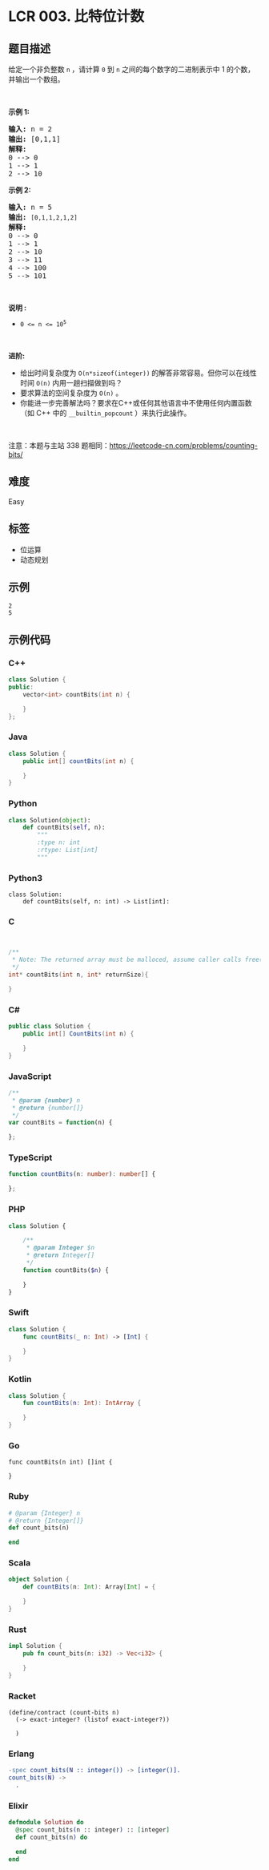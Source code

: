 # LCR 003. 比特位计数

## 题目描述

<p>给定一个非负整数 <code>n</code><b>&nbsp;</b>，请计算 <code>0</code> 到 <code>n</code> 之间的每个数字的二进制表示中 1 的个数，并输出一个数组。</p>

<p>&nbsp;</p>

<p><strong>示例 1:</strong></p>

<pre>
<strong>输入: </strong>n =<strong> </strong>2
<strong>输出: </strong>[0,1,1]
<strong>解释: 
</strong>0 --&gt; 0
1 --&gt; 1
2 --&gt; 10
</pre>

<p><strong>示例&nbsp;2:</strong></p>

<pre>
<strong>输入: </strong>n =<strong> </strong>5
<strong>输出: </strong><code>[0,1,1,2,1,2]
</code><span style="white-space: pre-wrap;"><strong>解释:</strong>
</span>0 --&gt; 0
1 --&gt; 1
2 --&gt; 10
3 --&gt; 11
4 --&gt; 100
5 --&gt; 101
</pre>

<p>&nbsp;</p>

<p><strong>说明 :</strong></p>

<ul>
	<li><code>0 &lt;= n &lt;= 10<sup>5</sup></code></li>
</ul>

<p>&nbsp;</p>

<p><strong>进阶:</strong></p>

<ul>
	<li>给出时间复杂度为&nbsp;<code>O(n*sizeof(integer))</code><strong>&nbsp;</strong>的解答非常容易。但你可以在线性时间&nbsp;<code>O(n)</code><strong>&nbsp;</strong>内用一趟扫描做到吗？</li>
	<li>要求算法的空间复杂度为&nbsp;<code>O(n)</code>&nbsp;。</li>
	<li>你能进一步完善解法吗？要求在C++或任何其他语言中不使用任何内置函数（如 C++ 中的&nbsp;<code>__builtin_popcount</code><strong>&nbsp;</strong>）来执行此操作。</li>
</ul>

<p>&nbsp;</p>

<p><meta charset="UTF-8" />注意：本题与主站 338&nbsp;题相同：<a href="https://leetcode-cn.com/problems/counting-bits/">https://leetcode-cn.com/problems/counting-bits/</a></p>


## 难度

Easy

## 标签

- 位运算
- 动态规划

## 示例

```
2
5
```

## 示例代码

### C++

```cpp
class Solution {
public:
    vector<int> countBits(int n) {

    }
};
```

### Java

```java
class Solution {
    public int[] countBits(int n) {

    }
}
```

### Python

```python
class Solution(object):
    def countBits(self, n):
        """
        :type n: int
        :rtype: List[int]
        """
```

### Python3

```python3
class Solution:
    def countBits(self, n: int) -> List[int]:
```

### C

```c


/**
 * Note: The returned array must be malloced, assume caller calls free().
 */
int* countBits(int n, int* returnSize){

}
```

### C#

```csharp
public class Solution {
    public int[] CountBits(int n) {

    }
}
```

### JavaScript

```javascript
/**
 * @param {number} n
 * @return {number[]}
 */
var countBits = function(n) {

};
```

### TypeScript

```typescript
function countBits(n: number): number[] {

};
```

### PHP

```php
class Solution {

    /**
     * @param Integer $n
     * @return Integer[]
     */
    function countBits($n) {

    }
}
```

### Swift

```swift
class Solution {
    func countBits(_ n: Int) -> [Int] {

    }
}
```

### Kotlin

```kotlin
class Solution {
    fun countBits(n: Int): IntArray {

    }
}
```

### Go

```golang
func countBits(n int) []int {

}
```

### Ruby

```ruby
# @param {Integer} n
# @return {Integer[]}
def count_bits(n)

end
```

### Scala

```scala
object Solution {
    def countBits(n: Int): Array[Int] = {

    }
}
```

### Rust

```rust
impl Solution {
    pub fn count_bits(n: i32) -> Vec<i32> {

    }
}
```

### Racket

```racket
(define/contract (count-bits n)
  (-> exact-integer? (listof exact-integer?))

  )
```

### Erlang

```erlang
-spec count_bits(N :: integer()) -> [integer()].
count_bits(N) ->
  .
```

### Elixir

```elixir
defmodule Solution do
  @spec count_bits(n :: integer) :: [integer]
  def count_bits(n) do

  end
end
```

